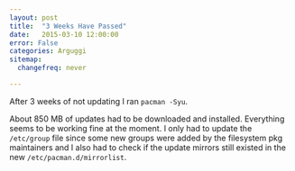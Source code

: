 ```yaml
---
layout: post
title:  "3 Weeks Have Passed"
date:   2015-03-10 12:00:00
error: False
categories: Arguggi
sitemap:
  changefreq: never

---
```


After 3 weeks of not updating I ran `pacman -Syu`.

About 850 MB of updates had to be downloaded and installed. Everything seems to be working
fine at the moment. I only had to update the `/etc/group` file since some new groups were added
by the filesystem pkg maintainers and I also had to check if the update mirrors still existed in the
new `/etc/pacman.d/mirrorlist`.
